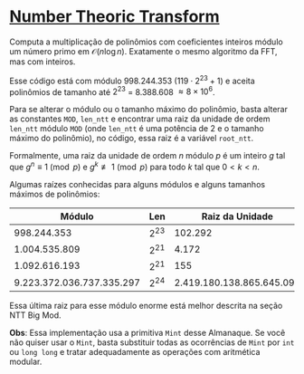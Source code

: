 # [Number Theoric Transform](ntt.cpp)

Computa a multiplicação de polinômios com coeficientes inteiros módulo um número primo em $\mathcal{O}(n \log n)$. Exatamente o mesmo algoritmo da FFT, mas com inteiros.

Esse código está com módulo $998.244.353$ $(119 \cdot 2^{23} + 1)$ e aceita polinômios de tamanho até $2^{23}$ = $8.388.608$ $\approx 8 \times 10^6$.

Para se alterar o módulo ou o tamanho máximo do polinômio, basta alterar as constantes `MOD`, `len_ntt` e encontrar uma raiz da unidade de ordem `len_ntt` módulo `MOD` (onde `len_ntt` é uma potência de 2 e o tamanho máximo do polinômio), no código, essa raiz é a variável `root_ntt`.

Formalmente, uma raiz da unidade de ordem $n$ módulo $p$ é um inteiro $g$ tal que $g^n \equiv 1 \pmod{p}$ e $g^k \not\equiv 1 \pmod{p}$ para todo $k$ tal que $0 < k < n$.

Algumas raízes conhecidas para alguns módulos e alguns tamanhos máximos de polinômios:

|           Módulo            |   Len    |       Raiz da Unidade       |
|-----------------------------|----------|-----------------------------|
|        $998.244.353$        | $2^{23}$ |          $102.292$          |
|       $1.004.535.809$       | $2^{21}$ |           $4.172$           |
|       $1.092.616.193$       | $2^{21}$ |            $155$            |
| $9.223.372.036.737.335.297$ | $2^{24}$ | $2.419.180.138.865.645.092$ |

Essa última raiz para esse módulo enorme está melhor descrita na seção NTT Big Mod.

**Obs**: Essa implementação usa a primitiva `Mint` desse Almanaque. Se você não quiser usar o `Mint`, basta substituir todas as ocorrências de `Mint` por `int` ou `long long` e tratar adequadamente as operações com aritmética modular.